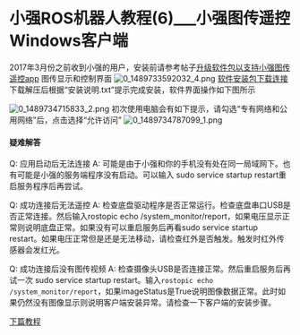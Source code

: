 # 小强ROS机器人教程(6)___小强图传遥控Windows客户端<br>
2017年3月份之前收到小强的用户，安装前请参考帖子[升级软件包以支持小强图传遥控app](http://community.bwbot.org/topic/161/升级软件包以支持小强图传遥控app)
图传显示和控制界面
![0_1489733592032_4.png](/assets/uploads/files/1489733601287-4-resized.png) 
[软件安装包下载连接](https://pan.baidu.com/s/1qXSVSjq) 
下载解压后根据“安装说明.txt”提示完成安装，软件界面操作如下图所示

![0_1489734715833_2.png](/assets/uploads/files/1489734711683-2-resized.png) 
初次使用电脑会有如下提示，请勾选“专有网络和公用网络”后，点击选择“允许访问”
![0_1489734787099_1.png](/assets/uploads/files/1489734782870-1.png)


#### 疑难解答

Q: 应用启动后无法连接
A: 可能是由于小强和你的手机没有处在同一局域网下。也有可能是小强的服务端程序没有启动。可以输入 sudo service startup restart重启服务程序后再尝试。

Q: 成功连接后无法遥控
A: 检查底盘驱动程序是否正常运行。检查底盘串口USB是否正常连接。然后输入rostopic echo /system_monitor/report，如果电压显示正常则说明底盘正常。如果没有可以重启服务后再看sudo service startup restart。如果电压正常但是还是无法移动，请检查红外是否触发。触发时红外传感器会发红光。

Q: 成功连接后没有图传视频
A: 检查摄像头USB是否连接正常。然后重启服务后再试一次 sudo service startup restart。输入```rostopic echo /system_monitor/report```，如果imageStatus是True说明图像数据正常。此时如果仍然没有图像显示则说明客户端安装异常。请检查一下客户端的安装步骤。

[下篇教程](http://community.bwbot.org/topic/126/%E5%B0%8F%E5%BC%BAros%E6%9C%BA%E5%99%A8%E4%BA%BA%E6%95%99%E7%A8%8B-7-___%E4%BD%BF%E7%94%A8ps3%E6%89%8B%E6%9F%84%E6%8E%A7%E5%88%B6%E5%B0%8F%E5%BC%BA%E7%A7%BB%E5%8A%A8)
